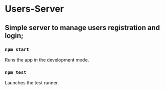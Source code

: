 # Users-Server
## Simple server to manage users registration and login;

### `npm start`
Runs the app in the development mode.

### `npm test`
Launches the test runner.
